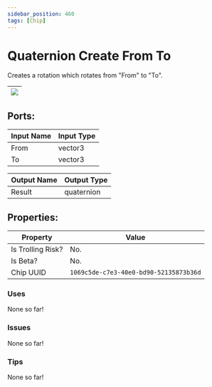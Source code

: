 ```yaml
---
sidebar_position: 460
tags: [Chip]
---
```


# Quaternion Create From To


Creates a rotation which rotates from "From" to "To".

| ![](https://images-ext-2.discordapp.net/external/MPmIaQzlEPmgGWlgi-WxBBXt0Bjv_zWPkg1y1f_sy3s/https/www.recroomcircuits.com/image/circuit/absolute-value?width=206&height=108) |
|-----|

## Ports:

| Input Name | Input Type |
|-----------|-----------|
| From | vector3 |
| To | vector3 |

| Output Name | Output Type |
|-----------|-----------|
| Result | quaternion |

## Properties:

| Property  | Value |
|-------------------|-----------|
| Is Trolling Risk? | No. |
| Is Beta? | No. |
| Chip UUID | `1069c5de-c7e3-40e0-bd90-52135873b36d` |

### Uses
None so far!

### Issues
None so far!

### Tips
None so far!
